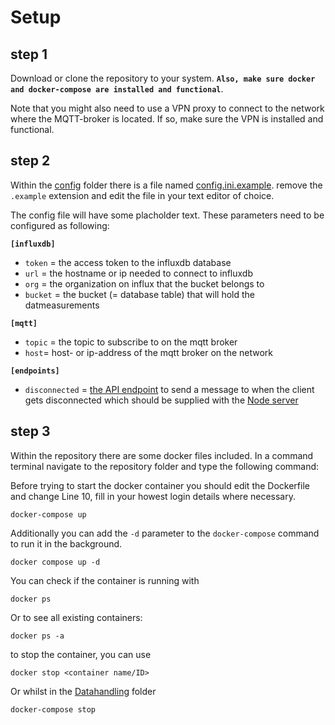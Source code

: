 # Setup

## step 1

Download or clone the repository to your system. **`Also, make sure docker and docker-compose are installed and functional`**.

Note that you might also need to use a VPN proxy to connect to the network where the MQTT-broker is located. If so, make sure the VPN is installed and functional.

## step 2

Within the [config](https://github.com/MCT-TeamProject-CO2/DataHandling/tree/master/config) folder there is a file named [config.ini.example](https://github.com/MCT-TeamProject-CO2/DataHandling/blob/master/config/config.ini.example). remove the `.example` extension and edit the file in your text editor of choice.

The config file will have some placholder text. These parameters need to be configured as following:

**`[influxdb]`**

- `token` = the access token to the influxdb database
- `url` = the hostname or ip needed to connect to influxdb
- `org` = the organization on influx that the bucket belongs to
- `bucket` = the bucket (= database table) that will hold the datmeasurements

**`[mqtt]`**

- `topic` = the topic to subscribe to on the mqtt broker
- `host`= host- or ip-address of the mqtt broker on the network

**`[endpoints]`**

- `disconnected` = [the API endpoint](https://github.com/MCT-TeamProject-CO2/Node-Server/blob/main/api/v1/mqtt_disconnect.js) to send a message to when the client gets disconnected which should be supplied with the [Node server](https://github.com/MCT-TeamProject-CO2/Node-Server)

## step 3

Within the repository there are some docker files included. In a command terminal navigate to the repository folder and type the following command:

Before trying to start the docker container you should edit the Dockerfile and change Line 10, fill in your howest login details where necessary.

```
docker-compose up
```

Additionally you can add the `-d` parameter to the `docker-compose` command to run it in the background.

```
docker compose up -d
```

You can check if the container is running with 
```
docker ps
```
Or to see all existing containers:
```
docker ps -a
```

to stop the container, you can use 
```
docker stop <container name/ID>
```

Or whilst in the [Datahandling](https://github.com/MCT-TeamProject-CO2/DataHandling/tree/master/) folder
```
docker-compose stop
```